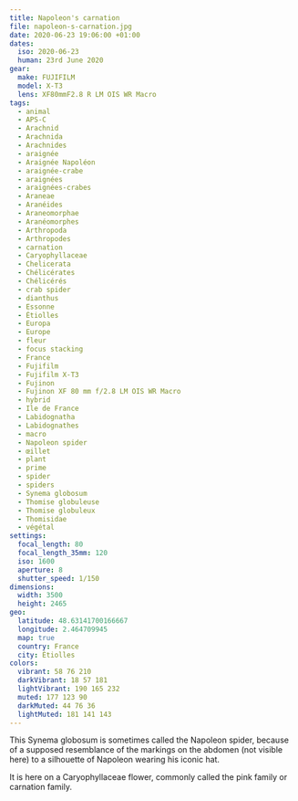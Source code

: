```yaml
---
title: Napoleon's carnation
file: napoleon-s-carnation.jpg
date: 2020-06-23 19:06:00 +01:00
dates:
  iso: 2020-06-23
  human: 23rd June 2020
gear:
  make: FUJIFILM
  model: X-T3
  lens: XF80mmF2.8 R LM OIS WR Macro
tags:
  - animal
  - APS-C
  - Arachnid
  - Arachnida
  - Arachnides
  - araignée
  - Araignée Napoléon
  - araignée-crabe
  - araignées
  - araignées-crabes
  - Araneae
  - Aranéides
  - Araneomorphae
  - Aranéomorphes
  - Arthropoda
  - Arthropodes
  - carnation
  - Caryophyllaceae
  - Chelicerata
  - Chélicérates
  - Chélicérés
  - crab spider
  - dianthus
  - Essonne
  - Étiolles
  - Europa
  - Europe
  - fleur
  - focus stacking
  - France
  - Fujifilm
  - Fujifilm X-T3
  - Fujinon
  - Fujinon XF 80 mm f/2.8 LM OIS WR Macro
  - hybrid
  - Ile de France
  - Labidognatha
  - Labidognathes
  - macro
  - Napoleon spider
  - œillet
  - plant
  - prime
  - spider
  - spiders
  - Synema globosum
  - Thomise globuleuse
  - Thomise globuleux
  - Thomisidae
  - végétal
settings:
  focal_length: 80
  focal_length_35mm: 120
  iso: 1600
  aperture: 8
  shutter_speed: 1/150
dimensions:
  width: 3500
  height: 2465
geo:
  latitude: 48.63141700166667
  longitude: 2.464709945
  map: true
  country: France
  city: Étiolles
colors:
  vibrant: 58 76 210
  darkVibrant: 18 57 181
  lightVibrant: 190 165 232
  muted: 177 123 90
  darkMuted: 44 76 36
  lightMuted: 181 141 143
---
```


This Synema globosum is sometimes called the Napoleon spider, because of a supposed resemblance of the markings on the abdomen (not visible here) to a silhouette of Napoleon wearing his iconic hat.

It is here on a Caryophyllaceae flower, commonly called the pink family or carnation family.
